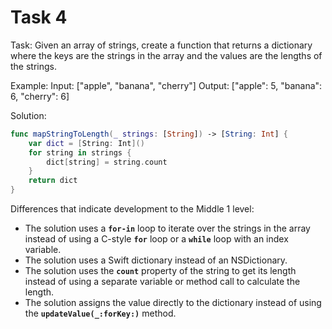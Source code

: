 # Task 4

Task: Given an array of strings, create a function that returns a dictionary
where the keys are the strings in the array and the values are the lengths of
the strings.

Example: Input: ["apple", "banana", "cherry"] Output: ["apple": 5, "banana": 6,
"cherry": 6]

Solution:

```swift
func mapStringToLength(_ strings: [String]) -> [String: Int] {
    var dict = [String: Int]()
    for string in strings {
        dict[string] = string.count
    }
    return dict
}
```

Differences that indicate development to the Middle 1 level:

-   The solution uses a **`for-in`** loop to iterate over the strings in the
    array instead of using a C-style **`for`** loop or a **`while`** loop with
    an index variable.
-   The solution uses a Swift dictionary instead of an NSDictionary.
-   The solution uses the **`count`** property of the string to get its length
    instead of using a separate variable or method call to calculate the length.
-   The solution assigns the value directly to the dictionary instead of using
    the **`updateValue(_:forKey:)`** method.
